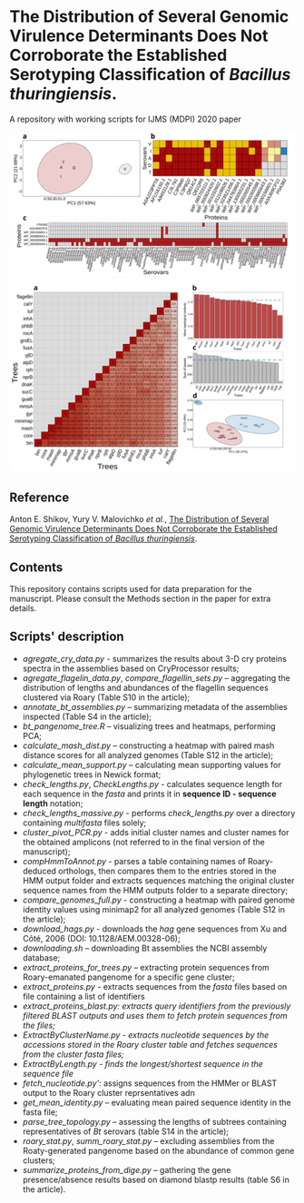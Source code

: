 # The Distribution of Several Genomic Virulence Determinants Does Not Corroborate the Established Serotyping Classification of *Bacillus thuringiensis*.
A repository with working scripts for IJMS (MDPI) 2020 paper


<img src="https://github.com/lab7arriam/IJMS_2020/blob/main/pics/Fig3.svg?sanitize=true">
<img src="https://github.com/lab7arriam/IJMS_2020/blob/main/pics/Fig5.svg?sanitize=true">

## Reference 

Anton E. Shikov, Yury V. Malovichko  *et al.*, [The Distribution of Several Genomic Virulence Determinants Does Not Corroborate the Established Serotyping Classification of *Bacillus thuringiensis*](https://www.mdpi.com/journal/ijms).
## Contents 

This repository contains scripts used for data preparation for the manuscript. Please consult the Methods section in the paper for extra details. 

## Scripts' description
<ul>
  <li><em>agregate_cry_data.py</em> - summarizes the results about 3-D cry proteins spectra in the assemblies based on CryProcessor results;</li>
  <li><em>agregate_flagelin_data.py</em>, <em>compare_flagellin_sets.py</em> – aggregating the distribution of lengths and abundances of the flagellin sequences clustered via Roary (Table S10 in the article);</li>
  <li><em>annotate_bt_assemblies.py</em> – summarizing metadata of the assemblies inspected (Table S4 in the article);</li>
  <li><em>bt_pangenome_tree.R</em> – visualizing trees and heatmaps, performing PCA;</li>
  <li><em>calculate_mash_dist.py</em> – constructing a heatmap with paired mash distance scores for all analyzed genomes (Table S12 in the article);</li>
  <li><em>calculate_mean_support.py</em> – calculating mean supporting values for phylogenetic trees in Newick format;</li>
  <li><em>check_lengths.py</em>, <em>CheckLengths.py</em> - calculates sequence length for each sequence in the <i>fasta</i> and prints it in <b>sequence ID - sequence length</b> notation;</li>
  <li><em>check_lengths_massive.py</em> - performs <i>check_lengths.py</i> over a directory containing <i>multifasta</i> files solely;</li>
  <li><em>cluster_pivot_PCR.py</em> - adds initial cluster names and cluster names for the obtained amplicons (not referred to in the final version of the manuscript);</li>
  <li><em>compHmmToAnnot.py</em> - parses a table containing names of Roary-deduced orthologs, then compares them to the entries stored in the HMM output folder and extracts sequences matching the original cluster sequence names from the HMM outputs folder to a separate directory;</li>
  <li><em>compare_genomes_full.py</em> - constructing a heatmap with paired genome identity values using minimap2 for all analyzed genomes (Table S12 in the article);</li>
  <li><em>download_hags.py</em> - downloads the <i>hag</i> gene sequences from Xu and Côté, 2006 (DOI: 10.1128/AEM.00328-06);</li>
  <li><em>downloading.sh</em> – downloading Bt assemblies the NCBI assembly database;</li>
  <li><em>extract_proteins_for_trees.py</em> – extracting protein sequences from Roary-emanated pangenome for a specific gene cluster;</li>
  <li><em>extract_proteins.py</em> - extracts sequences from the <i>fasta</i> files based on file containing a list of identifiers</li>
  <li><em>extract_proteins_blast.py: extracts query identifiers from the previously filtered BLAST outputs and uses them to fetch protein sequences from the <i?multifasta</i> files;</li>
  <li><em>ExtractByClusterName.py</em> - extracts nucleotide sequences by the accessions stored in the Roary cluster table and fetches sequences from the cluster <i>fasta</i> files;</li>
  <li><em>ExtractByLength.py</em> - finds the longest/shortest sequence in the sequence file</em></li>
  <li><em>fetch_nucleotide.py'</em>: assigns sequences from the HMMer or BLAST output to the Roary cluster reprsentatives adn</li>
  <li><em>get_mean_identity.py</em> – evaluating mean paired sequence identity in the fasta file;</li>
  <li><em>parse_tree_topology.py</em> – assessing the lengths of subtrees containing representatives of <em>Bt</em> serovars (table S14 in the article);</li>
  <li><em>roary_stat.py</em>, <em>summ_roary_stat.py</em> – excluding assemblies from the Roaty-generated pangenome based on the abundance of common gene clusters;</li>
  <li><em>summarize_proteins_from_dige.py</em> – gathering the gene presence/absence results based on diamond blastp results (table S6 in the article).</li>
</ul>
